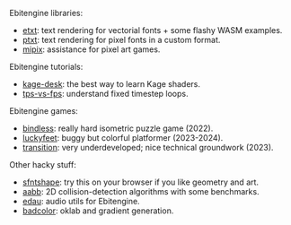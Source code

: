 Ebitengine libraries:
- [etxt](https://github.com/tinne26/etxt): text rendering for vectorial fonts + some flashy WASM examples.
- [ptxt](https://github.com/tinne26/ptxt): text rendering for pixel fonts in a custom format.
- [mipix](https://github.com/tinne26/mipix): assistance for pixel art games.

Ebitengine tutorials:
- [kage-desk](https://github.com/tinne26/kage-desk): the best way to learn Kage shaders.
- [tps-vs-fps](https://github.com/tinne26/tps-vs-fps): understand fixed timestep loops.

Ebitengine games:
- [bindless](https://github.com/tinne26/bindless): really hard isometric puzzle game (2022).
- [luckyfeet](https://github.com/tinne26/luckyfeet): buggy but colorful platformer (2023-2024).
- [transition](https://github.com/tinne26/transition): very underdeveloped; nice technical groundwork (2023).

Other hacky stuff:
- [sfntshape](https://github.com/tinne26/sfntshape): try this on your browser if you like geometry and art.
- [aabb](https://github.com/tinne26/aabb): 2D collision-detection algorithms with some benchmarks.
- [edau](https://github.com/tinne26/edau): audio utils for Ebitengine.
- [badcolor](https://github.com/tinne26/badcolor): oklab and gradient generation.
